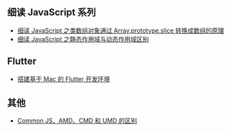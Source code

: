 ## 细读 JavaScript 系列

- [细读 JavaScript 之类数组对象通过 Array.prototype.slice 转换成数组的原理](https://github.com/G-Grant/Note/issues/2)
- [细读 JavaScript 之静态作用域与动态作用域区别](https://github.com/G-Grant/Note/issues/4)

## Flutter

- [搭建基于 Mac 的 Flutter 开发环境](https://github.com/G-Grant/Note/issues/1)

## 其他

- [Common JS、AMD、CMD 和 UMD 的区别](https://github.com/G-Grant/Note/issues/3)